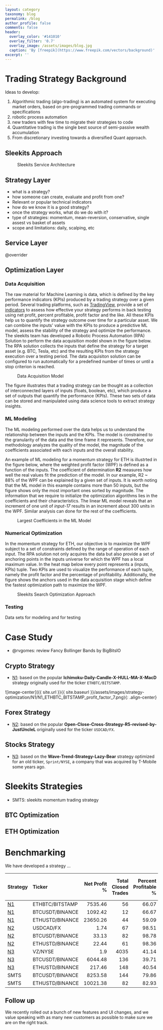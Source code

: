 ```yaml
---
layout: category
taxonomy: blog
permalink: /blog
author_profile: false
comments: false
header:
  overlay_color: '#141010'
  overlay_filter: '0.7'
  overlay_image: /assets/images/blog.jpg
  caption: 'By [freepik](https://www.freepik.com/vectors/background)'
excerpt: ''
---
```


# Trading Strategy Background

Ideas to develop:

1. Algorithmic trading \(algo-trading\) is an automated system for executing market orders, based on pre-programmed trading commands or specifications
2. robotic process automation
3. new traders with few time to migrate their strategies to code
4. Quantitative trading is the single best source of semi-passive wealth accumulation
5. From discretionary investing towards a diversified Quant approach.


## Sleekits Approach

<figure class="align-center">
  <img src="{{ site.url }}{{ site.baseurl }}/assets/images/strategy-optimization/sleekits-service-architecture.png" alt="">
  <figcaption>Sleekits Service Architecture</figcaption>
</figure> 


## Strategy Layer

* what is a strategy?
* how someone can create, evaluate and profit from one?
* Relevant or popular technical indicators
* how do we know it is a good strategy?
* once the strategy works, what do we do with it?
* type of strategies: momentum, mean-reversion, conservative, single assest vs basket of assets
* scope and limitations: daily, scalping, etc


## Service Layer

@overrider


## Optimization Layer

### Data Acquisition

The raw material for Machine Learning is data, which is defined by the  key performance indicators (KPIs) produced by a trading strategy over a given period. Several trading platforms, such as [TradingView](https://www.tradingview.com/gopro/?share_your_love=sleekits), provide a set of [indicators](https://www.tradingview.com/support/solutions/43000561856-how-are-strategy-tester-report-values-calculated-and-what-do-they-mean/) to assess how effective your strategy performs in back testing using net profit, percent profitable, profit factor and the like. All these KPIs help us to quantify the strategy outcome over time for a particular asset. We can combine the inputs' value with the KPIs to produce a predictive ML model, assess the stability of the strategy and optimize the performance. The sleekits team has developed a Robotic Process Automation (RPA) Solution to perform the data acquisition model shown in the figure below. The RPA solution collects the inputs that define the strategy for a target asset (e.g. BTC, Tesla, etc) and the resulting KPIs from the strategy execution over a testing period. The data acquisiton solution can be configured to run automatically for a predefined number of times or until a stop criterion is reached.

<figure class="align-center">
  <img src="{{ site.url }}{{ site.baseurl }}/assets/images/strategy-optimization/sleekits-data-acquisition.png" alt="">
  <figcaption>Data Acquisition Model</figcaption>
</figure> 

The figure illustrates that a trading strategy can be thought as a collection of interconnected layers of inputs (floats, boolean, etc), which produce a set of outputs that quantify the performance (KPIs). These two sets of data can be stored and manipulated using data science tools to extract strategy insights.


### ML Modeling

The ML modeling performed over the data helps us to understand the relationship between the inputs and the KPIs.
The model is constrained to the granularity of the data and the time frame it represents.
Therefore, our methodology analyzes the quality of the model, the magnitude of the coefficients associated with each inputs and the overall stability.

An example of ML modeling for a momentum strategy for ETH is illustrted in the figure below, where the weighted profit factor (WPF) is defined as a function of the inputs. The coefficient of determination **R2** measures how well the real values fit the prediction of the model. 
In our example, R2 ~ 88% of the WPF can be explained by a given set of inputs. It is worth noting that the ML model in this example contains more than 50 inputs, but the figure shows only the most important ones sorted by magnitude. The information that we require to initialize the optimization algorithms lies in the coefficients and their characteristics. The linear ML model reveals that an increment of one unit of *input-17* results in an increment about 300 units in the WPF. Similar analysis can done for the rest of the coefficients.

<figure class="align-center">
  <img src="{{ site.url }}{{ site.baseurl }}/assets/images/strategy-optimization/sleekits-ml-coefficients.png" alt="">
  <figcaption>Largest Coefficients in the ML Model</figcaption>
</figure> 


### Numerical Optimization

In the  momentum strategy for ETH, our objective is to maximize the WPF subject to a set of constraints defined by the range of operation of each input. The RPA solution not only acquires the data but also provide a set of anchoring points in the inputs universe for which the WPF has a local maximum value. In the heat map below every point represents a (inputs, KPIs) tuple. Two KPIs are used to visualize the performance of each tuple, namely the profit factor and the percentage of profitability. Additionally, the figure shows the anchors used in the data acquisition stage which define the fastest optimization path to maximize the WPF.

<figure class="align-center">
  <img src="{{ site.url }}{{ site.baseurl }}/assets/images/strategy-optimization/sleekits-search-optimization.png" alt="">
  <figcaption>Sleekits Search Optimization Approach</figcaption>
</figure> 

### Testing

Data sets for modeling and for testing


# Case Study

* @rvgomes: review Fancy Bollinger Bands by BigBitsIO

## Crypto Strategy

* [N1](https://www.tradingview.com/script/RJBjyl2W-Ichimoku-Daily-Candle-X-HULL-MA-X-MacD/): based on the popular **Ichimoku-Daily-Candle-X-HULL-MA-X-MacD** strategy originally used for the ticker `ETHBTC/BITSTAMP`.

![image-center]({{ site.url }}{{ site.baseurl }}/assets/images/strategy-optimization/N1/N1_ETHBTC_BITSTAMP_profit_factor_7.png){: .align-center}

## Forex Strategy

* [N2](https://www.tradingview.com/script/vObmEraY-Open-Close-Cross-Strategy-R5-revised-by-JustUncleL/): based on the popular **Open-Close-Cross-Strategy-R5-revised-by-JustUncleL** originally used for the ticker `USDCAD/FX`.

## Stocks Strategy

* [N3](https://www.tradingview.com/script/8fjvDU2x-Wave-Trend-Strategy-Lazy-Bear/): based on the **Wave-Trend-Strategy-Lazy-Bear** strategy optimized for an old ticker, `Sprint/NYSE`, a company that was acquired by T-Mobile some years ago.



# Sleekits Strategies

* SMTS: sleekits momentum trading strategy 

## BTC Optimization


## ETH Optimization


# Benchmarking

We have developed a strategy ...

| Strategy | Ticker | Net Profit % | Total Closed Trades | Percent Profitable % | Profit Factor | Max Drawdown % | Avg Trade | Avg bars in trades |
| :--- | :--- | ---: | ---: | ---: | ---: | ---: | ---: | ---: |
| [N1](https://www.tradingview.com/script/RJBjyl2W-Ichimoku-Daily-Candle-X-HULL-MA-X-MacD/) | ETHBTC/BITSTAMP | 7535.46 | 56 | 66.07 | 7.03 | 44.35 | 134.56 | 141 |
| [N1](https://www.tradingview.com/script/RJBjyl2W-Ichimoku-Daily-Candle-X-HULL-MA-X-MacD/) | BTCUSDT/BINANCE | 1092.42 | 12 | 66.67 | 5.311 | 15.89 | 91.03 | 92 |
| [N1](https://www.tradingview.com/script/RJBjyl2W-Ichimoku-Daily-Candle-X-HULL-MA-X-MacD/) | ETHUSTD/BINANCE | 23650.26 | 44 | 59.09 | 9.77 | 47 | 537.51 | 87 |
| [N2](https://www.tradingview.com/script/vObmEraY-Open-Close-Cross-Strategy-R5-revised-by-JustUncleL/) | USDCAD/FX | 1.74 | 67 | 98.51 | 1660.67 | 0 | 0 | 43 |
| [N2](https://www.tradingview.com/script/vObmEraY-Open-Close-Cross-Strategy-R5-revised-by-JustUncleL/) | BTCUSDT/BINANCE | 33.13 | 82 | 98.78 | 1906.64 | 0 | 0.4 | 73 |
| [N2](https://www.tradingview.com/script/vObmEraY-Open-Close-Cross-Strategy-R5-revised-by-JustUncleL/) | ETHUSTD/BINANCE | 22.44 | 61 | 98.36 | 3479.31 | 0 | 0.37 | 62 |
| [N3](https://www.tradingview.com/script/8fjvDU2x-Wave-Trend-Strategy-Lazy-Bear/) | VZ/NYSE | 1.9 | 4035 | 41.14 | 0.982 | 7.71 | 0 | 3 |
| [N3](https://www.tradingview.com/script/8fjvDU2x-Wave-Trend-Strategy-Lazy-Bear/) | BTCUSDT/BINANCE | 6044.48 | 136 | 39.71 | 2.58 | 63.2 | 44.44 | 10 |
| [N3](https://www.tradingview.com/script/8fjvDU2x-Wave-Trend-Strategy-Lazy-Bear/) | ETHUSTD/BINANCE | 217.46 | 148 | 40.54 | 1.94 | 14.3 | 1.47 | 10 |
| SMTS | BTCUSDT/BINANCE | 8253.58 | 144 | 79.86 | 78.35 | 7.31 | 57.32 | 85 |
| SMTS | ETHUSTD/BINANCE | 10021.38 | 82 | 82.93 | 128.35 | 11.68 | 122.21 | 497 |

## Follow up

We recently rolled out a bunch of new features and UI changes, and we value speaking with as many new customers as possible to make sure we are on the right track.


